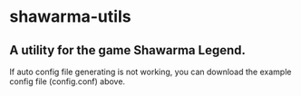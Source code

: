 # shawarma-utils
A utility for the game Shawarma Legend.
--------------------------------------
If auto config file generating is not working, you can download the example config file (config.conf) above.
